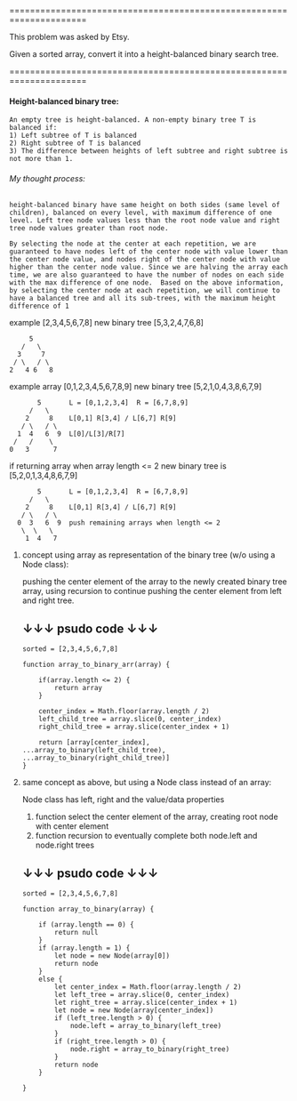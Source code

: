 =====================================================================

This problem was asked by Etsy.

Given a sorted array, convert it into a height-balanced binary search tree.

=====================================================================

#### Height-balanced binary tree:

    An empty tree is height-balanced. A non-empty binary tree T is balanced if:
    1) Left subtree of T is balanced
    2) Right subtree of T is balanced
    3) The difference between heights of left subtree and right subtree is not more than 1. 


###### My thought process:

    height-balanced binary have same height on both sides (same level of children), balanced on every level, with maximum difference of one level. Left tree node values less than the root node value and right tree node values greater than root node.  

    By selecting the node at the center at each repetition, we are guaranteed to have nodes left of the center node with value lower than the center node value, and nodes right of the center node with value higher than the center node value. Since we are halving the array each time, we are also guaranteed to have the number of nodes on each side with the max difference of one node.  Based on the above information, by selecting the center node at each repetition, we will continue to have a balanced tree and all its sub-trees, with the maximum height difference of 1 



example [2,3,4,5,6,7,8] 
new binary tree [5,3,2,4,7,6,8]

```
     5
   /   \
  3     7   
 / \   / \
2   4 6   8
```

example array [0,1,2,3,4,5,6,7,8,9] 
new binary tree [5,2,1,0,4,3,8,6,7,9]  

```
       5       L = [0,1,2,3,4]  R = [6,7,8,9]
     /   \
    2     8    L[0,1] R[3,4] / L[6,7] R[9]
   / \   / \
  1  4   6  9  L[0]/L[3]/R[7]
 /   /    \
0   3      7
```

if returning array when array length <= 2
new binary tree is [5,2,0,1,3,4,8,6,7,9]

```
       5       L = [0,1,2,3,4]  R = [6,7,8,9]
     /   \
    2     8    L[0,1] R[3,4] / L[6,7] R[9]
   / \   / \
  0  3   6  9  push remaining arrays when length <= 2
   \  \   \
    1  4   7
```


1. concept using array as representation of the binary tree (w/o using a Node class):

    pushing the center element of the array to the newly created binary tree array, using recursion to continue pushing the center element from left and right tree.  


    ↓↓↓   psudo code   ↓↓↓
    ----------------------

    ```
    sorted = [2,3,4,5,6,7,8]

    function array_to_binary_arr(array) {

        if(array.length <= 2) {
            return array
        }

        center_index = Math.floor(array.length / 2)
        left_child_tree = array.slice(0, center_index)
        right_child_tree = array.slice(center_index + 1)

        return [array[center_index], ...array_to_binary(left_child_tree), ...array_to_binary(right_child_tree)]
    }
    ```

2. same concept as above, but using a Node class instead of an array:

    Node class has left, right and the value/data properties

    1.  function select the center element of the array, creating root node with center element
    2.  function recursion to eventually complete both node.left and node.right trees

    ↓↓↓   psudo code   ↓↓↓
    ----------------------

    ```
    sorted = [2,3,4,5,6,7,8]

    function array_to_binary(array) {
        
        if (array.length == 0) {   
            return null
        }
        if (array.length = 1) {
            let node = new Node(array[0])
            return node
        }
        else {
            let center_index = Math.floor(array.length / 2)
            let left_tree = array.slice(0, center_index)
            let right_tree = array.slice(center_index + 1)
            let node = new Node(array[center_index])
            if (left_tree.length > 0) {
                node.left = array_to_binary(left_tree)
            }
            if (right_tree.length > 0) {
                node.right = array_to_binary(right_tree)
            }
            return node
        }
        
    }
    ```


